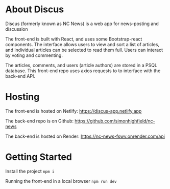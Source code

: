# About Discus
Discus (formerly known as NC News) is a web app for news-posting and discussion

The front-end is built with React, and uses some Bootstrap-react components.
The interface allows users to view and sort a list of articles, and individual articles can be selected to read them full.
Users can interact by voting and commenting.

The articles, comments, and users (article authors) are stored in a PSQL database.
This front-end repo uses axios requests to to interface with the back-end API.


# Hosting
The front-end is hosted on Netlify:
https://discus-app.netlify.app

The back-end repo is on Github:
https://github.com/simonhighfield/nc-news

The back-end is hosted on Render:
https://nc-news-fswv.onrender.com/api


# Getting Started
Install the project
```npm i```

Running the front-end in a local browser
```npm run dev```
